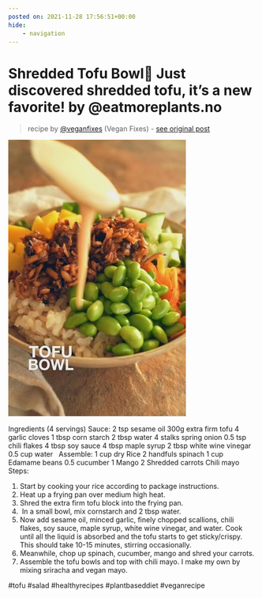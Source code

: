 ```yaml
---
posted on: 2021-11-28 17:56:51+00:00
hide:
    - navigation
---
```


# Shredded Tofu Bowl🤤 Just discovered shredded tofu, it’s a new favorite! by @eatmoreplants.no  

> recipe by [@veganfixes](https://www.instagram.com/veganfixes/) 
(Vegan Fixes) - [see original post](https://instagram.com/p/CW1CV1RqT8h)

![](../img/veganfixes_28-11-2021_1711.png)


Ingredients (4 servings)
Sauce:
2 tsp sesame oil
300g extra firm tofu
4 garlic cloves
1 tbsp corn starch
2 tbsp water
4 stalks spring onion
0.5 tsp chili flakes
4 tbsp soy sauce
4 tbsp maple syrup
2 tbsp white wine vinegar
0.5 cup water
 
Assemble:
1 cup dry Rice
2 handfuls spinach
1 cup Edamame beans
0.5 cucumber
1 Mango
2 Shredded carrots
Chili mayo
 
Steps:
1. Start by cooking your rice according to package instructions.
2. Heat up a frying pan over medium high heat.
3. Shred the extra firm tofu block into the frying pan.
4.  In a small bowl, mix cornstarch and 2 tbsp water.
5. Now add sesame oil, minced garlic, finely chopped scallions, chili flakes, soy sauce, maple syrup, white wine vinegar, and water. Cook until all the liquid is absorbed and the tofu starts to get sticky/crispy. This should take 10-15 minutes, stirring occasionally. 
6. Meanwhile, chop up spinach, cucumber, mango and shred your carrots.
7. Assemble the tofu bowls and top with chili mayo. I make my own by mixing sriracha and vegan mayo. 

\#tofu \#salad \#healthyrecipes \#plantbaseddiet \#veganrecipe 
